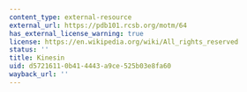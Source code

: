 ```yaml
---
content_type: external-resource
external_url: https://pdb101.rcsb.org/motm/64
has_external_license_warning: true
license: https://en.wikipedia.org/wiki/All_rights_reserved
status: ''
title: Kinesin
uid: d5721611-0b41-4443-a9ce-525b03e8fa60
wayback_url: ''
---
```

